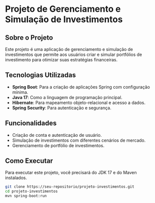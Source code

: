 # Projeto de Gerenciamento e Simulação de Investimentos

## Sobre o Projeto
Este projeto é uma aplicação de gerenciamento e simulação de investimentos que permite aos usuários criar e simular portfólios de investimento para otimizar suas estratégias financeiras.

## Tecnologias Utilizadas
- **Spring Boot**: Para a criação de aplicações Spring com configuração mínima.
- **Java 17**: Como a linguagem de programação principal.
- **Hibernate**: Para mapeamento objeto-relacional e acesso a dados.
- **Spring Security**: Para autenticação e segurança.

## Funcionalidades
- Criação de conta e autenticação de usuário.
- Simulação de investimentos com diferentes cenários de mercado.
- Gerenciamento de portfólio de investimentos.

## Como Executar
Para executar este projeto, você precisará do JDK 17 e do Maven instalados.

```bash
git clone https://seu-repositorio/projeto-investimentos.git
cd projeto-investimentos
mvn spring-boot:run
